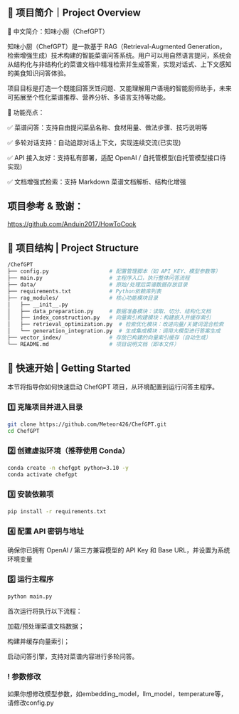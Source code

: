 ## 🧾 项目简介｜Project Overview
📌 中文简介：知味小厨（ChefGPT）

知味小厨（ChefGPT）是一款基于 RAG（Retrieval-Augmented Generation，检索增强生成）技术构建的智能菜谱问答系统。用户可以用自然语言提问，系统会从结构化与非结构化的菜谱文档中精准检索并生成答案，实现对话式、上下文感知的美食知识问答体验。

项目目标是打造一个既能回答烹饪问题、又能理解用户语境的智能厨师助手，未来可拓展至个性化菜谱推荐、营养分析、多语言支持等功能。

🌟 功能亮点：

✅ 菜谱问答：支持自由提问菜品名称、食材用量、做法步骤、技巧说明等

✅ 多轮对话支持：自动追踪对话上下文，实现连续交流(已实现)

✅ API 接入友好：支持私有部署，适配 OpenAI / 自托管模型(自托管模型接口待实现)

✅ 文档增强式检索：支持 Markdown 菜谱文档解析、结构化增强

## 项目参考 & 致谢：

https://github.com/Anduin2017/HowToCook     


## 📁 项目结构 | Project Structure

```bash
/ChefGPT
├── config.py                   # 配置管理脚本（如 API_KEY、模型参数等）
├── main.py                     # 主程序入口，执行整体问答流程
├── data/                       # 原始/处理后菜谱数据存放目录
├── requirements.txt            # Python依赖库列表
├── rag_modules/                # 核心功能模块目录
│   ├── __init__.py
│   ├── data_preparation.py     # 数据准备模块：读取、切分、结构化文档
│   ├── index_construction.py   # 向量索引构建模块：构建嵌入并缓存索引
│   ├── retrieval_optimization.py  # 检索优化模块：改进向量/关键词混合检索
│   └── generation_integration.py  # 生成集成模块：调用大模型进行答案生成
├── vector_index/               # 存放已构建的向量索引缓存（自动生成）
└── README.md                   # 项目说明文档（即本文件）
```
## 🚀 快速开始 | Getting Started

本节将指导你如何快速启动 ChefGPT 项目，从环境配置到运行问答主程序。

### 1️⃣ 克隆项目并进入目录

```bash
git clone https://github.com/Meteor426/ChefGPT.git
cd ChefGPT
```

### 2️⃣ 创建虚拟环境（推荐使用 Conda）

```bash
conda create -n chefgpt python=3.10 -y
conda activate chefgpt
```

### 3️⃣ 安装依赖项
```bash
pip install -r requirements.txt
```

### 4️⃣ 配置 API 密钥与地址
确保你已拥有 OpenAI / 第三方兼容模型的 API Key 和 Base URL，并设置为系统环境变量

### 5️⃣ 运行主程序
```bash
python main.py
```
首次运行将执行以下流程：

加载/预处理菜谱文档数据；

构建并缓存向量索引；

启动问答引擎，支持对菜谱内容进行多轮问答。


### ! 参数修改
如果你想修改模型参数，如embedding_model，llm_model，temperature等，请修改config.py